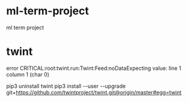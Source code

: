 # ml-term-project
ml term project



# twint

error CRITICAL:root:twint.run:Twint:Feed:noDataExpecting value: line 1 column 1 (char 0)

pip3 uninstall twint
pip3 install --user --upgrade git+https://github.com/twintproject/twint.git@origin/master#egg=twint